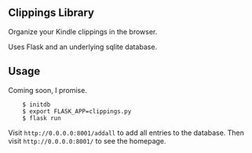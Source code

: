 ## Clippings Library

Organize your Kindle clippings in the browser.

Uses Flask and an underlying sqlite database.

## Usage

Coming soon, I promise.

        $ initdb
        $ export FLASK_APP=clippings.py
        $ flask run
        
Visit `http://0.0.0.0:8001/addall` to add all entries to the database.
Then visit `http://0.0.0.0:8001/` to see the homepage.